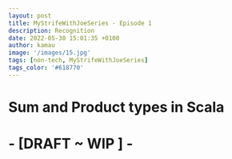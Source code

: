 ```yaml
---
layout: post
title: MyStrifeWithJoeSeries - Episode 1
description: Recognition
date: 2022-05-30 15:01:35 +0100
author: kamau
image: '/images/15.jpg'
tags: [non-tech, MyStrifeWithJoeSeries]
tags_color: '#618770'
---
```


# Sum and Product types in Scala

# - \[DRAFT ~ WIP \] -